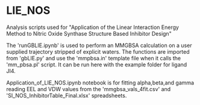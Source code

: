 # LIE_NOS
Analysis scripts used for "Application of the Linear Interaction Energy Method to Nitric Oxide Synthase Structure Based Inhibitor Design"

The 'runGBLIE.ipynb' is used to perform an MMGBSA calculation on a user supplied trajectory stripped of explicit waters. The functions are imported from 'gbLIE.py' and use the 'mmpbsa.in' template file when it calls the 'mm_pbsa.pl' script. It can be run here with the example folder for ligand JI4.

Application_of_LIE_NOS.ipynb notebook is for fitting alpha,beta,and gamma reading EEL and VDW values from the 'mmgbsa_vals_4fit.csv' and 'SI_NOS_InhibitorTable_Final.xlsx' spreadsheets.


